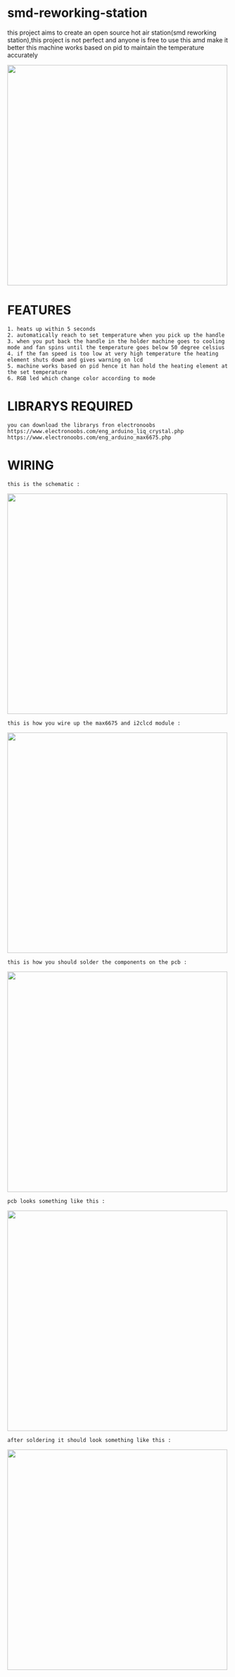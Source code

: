 # smd-reworking-station
this project aims to create an open source hot air station(smd reworking station),this project is not perfect and anyone is free to use this amd make it better this machine works based on pid to maintain the temperature accurately

<image src="images/IMG_20200725_164713.jpg" width="500">
  
  # FEATURES
 ```
1. heats up within 5 seconds
2. automatically reach to set temperature when you pick up the handle
3. when you put back the handle in the holder machine goes to cooling mode and fan spins until the temperature goes below 50 degree celsius
4. if the fan speed is too low at very high temperature the heating element shuts dowm and gives warning on lcd
5. machine works based on pid hence it han hold the heating element at the set temperature
6. RGB led which change color according to mode
``` 
  # LIBRARYS REQUIRED
   ```
   you can download the librarys fron electronoobs
  https://www.electronoobs.com/eng_arduino_liq_crystal.php
  https://www.electronoobs.com/eng_arduino_max6675.php
   ```
  
# WIRING
```
this is the schematic :
```
 <image src="images/Schematic.png" width="500"> 

```
this is how you wire up the max6675 and i2clcd module :
```
 <image src="images/images (22)-01.jpeg" width="500"> 
  
  ```
this is how you should solder the components on the pcb :
```
<image src="images/img.png" width="500"> 
  
```
pcb looks something like this :
```  
<image src="images/IMG_20200724_165809.jpg" width="500"> 
  
  ```
after soldering it should look something like this :
```  

<image src="images/IMG_20200725_205303.jpg" width="500"> 
